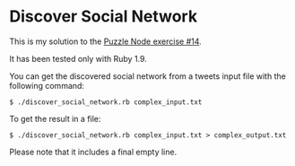 Discover Social Network
===

This is my solution to the [Puzzle Node exercise #14](http://puzzlenode.com/puzzles/23).

It has been tested only with Ruby 1.9.

You can get the discovered social network from a tweets input file with the following command:

    $ ./discover_social_network.rb complex_input.txt

To get the result in a file:

    $ ./discover_social_network.rb complex_input.txt > complex_output.txt

Please note that it includes a final empty line.
